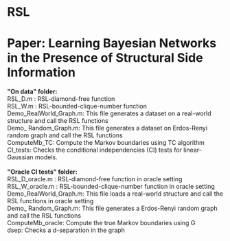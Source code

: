 # RSL
# Paper: Learning Bayesian Networks in the Presence of Structural Side Information <br>
<b>"On data" folder: </b><br>
RSL_D.m : RSL-diamond-free function<br>
RSL_W.m : RSL-bounded-clique-number function<br>
Demo_RealWorld_Graph.m: This file generates a dataset on a real-world structure and call the RSL functions<br>
Demo_ Random_Graph.m: This file generates a dataset on Erdos-Renyi random graph and call the RSL functions<br>
ComputeMb_TC: Compute the Markov boundaries using TC algorithm<br>
CI_tests: Checks the conditional independencies (CI) tests for linear-Gaussian models.<br>
<br>
<b>"Oracle CI tests" folder:</b><br>
RSL_D_oracle.m : RSL-diamond-free function in oracle setting <br>
RSL_W_oracle.m : RSL-bounded-clique-number function in oracle setting<br>
Demo_RealWorld_Graph.m: This file loads a real-world structure and call the RSL functions in oracle setting<br>
Demo_ Random_Graph.m: This file generates a  Erdos-Renyi random  graph and call the RSL functions<br>
ComputeMb_oracle: Compute the true Markov boundaries using G<br>
dsep: Checks a d-separation in the graph<br>
